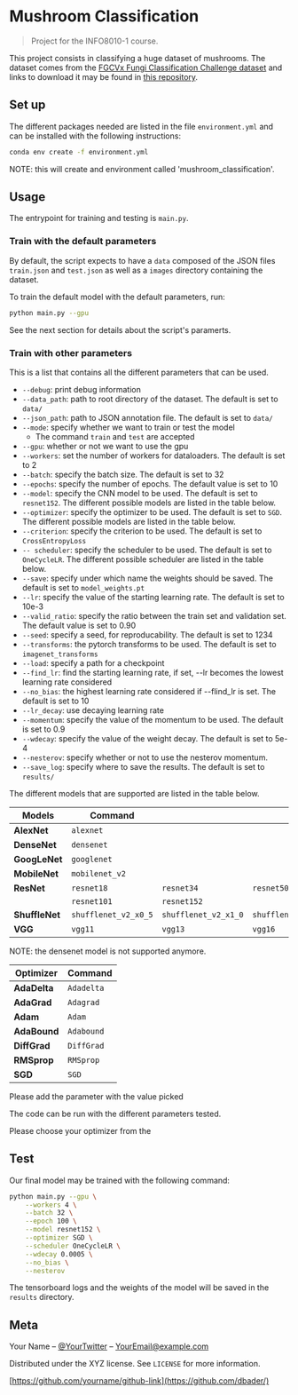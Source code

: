 # Mushroom Classification

> Project for the INFO8010-1 course.

This project consists in classifying a huge dataset of mushrooms. 
The dataset comes from the [FGCVx Fungi Classification Challenge dataset](https://www.kaggle.com/c/fungi-challenge-fgvc-2018/overview) 
and links to download it may be found in [this repository](https://github.com/visipedia/fgvcx_fungi_comp#data).


## Set up

The different packages needed are listed in the file `environment.yml` and can be installed with the following instructions: 

```sh
conda env create -f environment.yml
```

NOTE: this will create and environment called 'mushroom_classification'.

## Usage 

The entrypoint for training and testing is `main.py`.

### Train with the default parameters

By default, the script expects to have a `data` composed of the JSON files `train.json` and `test.json` as well as a `images` directory containing the dataset.

To train the default model with the default parameters, run:
```sh
python main.py --gpu
```
See the next section for details about the script's paramerts.

### Train with other parameters

This is a list that contains all the different parameters that can be used.
- `--debug`: print debug information
- `--data_path`: path to root directory of the dataset. The default is set to `data/`
- `--json_path`: path to JSON annotation file. The default is set to `data/`
- `--mode`: specify whether we want to train or test the model
	- The command `train` and `test` are accepted
- `--gpu`: whether or not we want to use the gpu
- `--workers`: set the number of workers for dataloaders. The default is set to 2
- `--batch`: specify the batch size. The default is set to 32
- `--epochs`: specify the number of epochs. The default value is set to 10
- `--model`: specify the CNN model to be used. The default is set to `resnet152`. The different possible models are listed in the table below.
- `--optimizer`: specify the optimizer to be used. The default is set to `SGD`. The different possible models are listed in the table below.
- `--criterion`: specify the criterion to be used. The default is set to `CrossEntropyLoss`
- `-- scheduler`: specify the scheduler to be used. The default is set to `OneCycleLR`. The different possible scheduler are listed in the table below.
- `--save`: specify under which name the weights should be saved. The default is set to `model_weights.pt`
- `--lr`: specify the value of the starting learning rate. The default is set to 10e-3
- `--valid_ratio`: specify the ratio between the train set and validation set. The default value is set to 0.90
- `--seed`: specify a seed, for reproducability. The default is set to 1234
- `--transforms`: the pytorch transforms to be used. The default is set to `imagenet_transforms`
- `--load`: specify  a path for a checkpoint
- `--find_lr`: find the starting learning rate, if set, --lr becomes the lowest learning rate considered
- `--no_bias`: the highest learning rate considered if --flind_lr is set. The default is set to 10
- `--lr_decay`: use decaying learning rate
- `--momentum`: specify the value of the momentum to be used. The default is set to 0.9
- `--wdecay`: specify the value of the weight decay. The default is set to 5e-4
- `--nesterov`: specify whether or not to use the nesterov momentum. 
- `--save_log`: specify where to save  the results. The default is set to `results/`

The different models that are supported are listed in the table below.

| Models | Command | |||
| --- | --- | --- | --- | --- | 
|**AlexNet**| `alexnet` | | 
|**DenseNet**| `densenet` | |
|**GoogLeNet**| `googlenet`| | 
|**MobileNet** | `mobilenet_v2`|  | 
|**ResNet**|`resnet18`|`resnet34`|`resnet50`|
| | `resnet101`|`resnet152` |  
|**ShuffleNet**| `shufflenet_v2_x0_5`| `shufflenet_v2_x1_0`| `shufflenet_v2_x1_5`|`shufflenet_v2_x2_0`|
|**VGG**| `vgg11`| `vgg13`|`vgg16`|`vgg19`|

NOTE: the densenet model is not supported anymore.

|Optimizer|Command|
| --- | --- |
|**AdaDelta**|`Adadelta`|
|**AdaGrad**| `Adagrad`| 
|**Adam**| `Adam`|
|**AdaBound**| `Adabound`|
|**DiffGrad**|`DiffGrad`|
|**RMSprop**|`RMSprop`|
|**SGD**| `SGD`|


Please add the parameter with the value picked 

The code can be run with the different parameters tested.

Please choose your optimizer from the 

## Test

Our final model may be trained with the following command:
```sh
python main.py --gpu \
	--workers 4 \
	--batch 32 \
	--epoch 100 \
	--model resnet152 \
	--optimizer SGD \
	--scheduler OneCycleLR \
	--wdecay 0.0005 \
	--no_bias \
	--nesterov
```
The tensorboard logs and the weights of the model will be saved in the `results` directory.
## Meta

Your Name – [@YourTwitter](https://twitter.com/dbader_org) – YourEmail@example.com

Distributed under the XYZ license. See ``LICENSE`` for more information.

[https://github.com/yourname/github-link](https://github.com/dbader/)


<!-- Markdown link & img dfn's -->
[npm-image]: https://img.shields.io/npm/v/datadog-metrics.svg?style=flat-square
[npm-url]: https://npmjs.org/package/datadog-metrics
[npm-downloads]: https://img.shields.io/npm/dm/datadog-metrics.svg?style=flat-square
[travis-image]: https://img.shields.io/travis/dbader/node-datadog-metrics/master.svg?style=flat-square
[travis-url]: https://travis-ci.org/dbader/node-datadog-metrics
[wiki]: https://github.com/yourname/yourproject/wiki